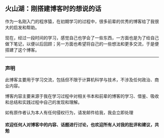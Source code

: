 ## 火山湖：刚搭建博客时的想说的话

作为一名刚入门的程序猿，在初期学习的过程中，很多前辈的优秀的博客给了我很大的启发和帮助。

现在，经过一段时间的学习，感觉自己也学会了一些东西，一方面也是为了给自己做下笔记，以便以后回顾；另一方面也希望将自己的一些想法和更多交流，于是便搭建了这个博客。

-----

### 声明

此博客主要用于学习交流，包括但不限于计算机科学与技术，不涉及任何政治、商业内容。

博客内容主要来源于我在学习过程中对相关书本和前辈的博客的学习、借鉴、吸收和总结和实践过程中自己的发现和理解。

如有原作者认为本人有任何侵权行为，请发邮件给我，我会立即处理



#### 欢迎任何人对博客中的内容、话题进行讨论，也欢迎所有人对我的批评和建议，共勉

